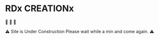 # RDx CREATIONx


 :construction: :construction: :construction: 

:warning: Site is Under Construction Please wait while a min and come again. :warning:

